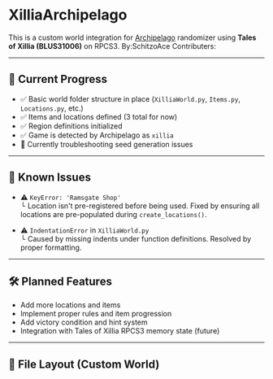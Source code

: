 # XilliaArchipelago
This is a custom world integration for [Archipelago](https://archipelago.gg/) randomizer using **Tales of Xillia (BLUS31006)** on RPCS3.
By:SchitzoAce
Contributers:

---

## 📌 Current Progress

- ✅ Basic world folder structure in place (`XilliaWorld.py`, `Items.py`, `Locations.py`, etc.)
- ✅ Items and locations defined (3 total for now)
- ✅ Region definitions initialized
- ✅ Game is detected by Archipelago as `xillia`
- 🔁 Currently troubleshooting seed generation issues

---

## 🧪 Known Issues

- ⚠️ `KeyError: 'Ramsgate Shop'`  
  └ Location isn't pre-registered before being used. Fixed by ensuring all locations are pre-populated during `create_locations()`.

- ⚠️ `IndentationError` in `XilliaWorld.py`  
  └ Caused by missing indents under function definitions. Resolved by proper formatting.

---

## 🛠️ Planned Features

- Add more locations and items
- Implement proper rules and item progression
- Add victory condition and hint system
- Integration with Tales of Xillia RPCS3 memory state (future)

---

## 📂 File Layout (Custom World)

